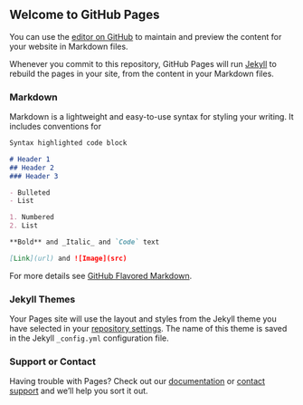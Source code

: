 ## Welcome to GitHub Pages

You can use the [editor on GitHub](https://github.com/kelcyk/-div-id-amzn-assoc-ad-078d31b6-7378-4c09-9a72-874f2ad262f4-div-script-async-src-z-na.amazon-/edit/master/README.md) to maintain and preview the content for your website in Markdown files.

Whenever you commit to this repository, GitHub Pages will run [Jekyll](https://jekyllrb.com/) to rebuild the pages in your site, from the content in your Markdown files.

### Markdown

Markdown is a lightweight and easy-to-use syntax for styling your writing. It includes conventions for

```markdown
Syntax highlighted code block

# Header 1
## Header 2
### Header 3

- Bulleted
- List

1. Numbered
2. List

**Bold** and _Italic_ and `Code` text

[Link](url) and ![Image](src)
```

For more details see [GitHub Flavored Markdown](https://guides.github.com/features/mastering-markdown/).

### Jekyll Themes

Your Pages site will use the layout and styles from the Jekyll theme you have selected in your [repository settings](https://github.com/kelcyk/-div-id-amzn-assoc-ad-078d31b6-7378-4c09-9a72-874f2ad262f4-div-script-async-src-z-na.amazon-/settings). The name of this theme is saved in the Jekyll `_config.yml` configuration file.

### Support or Contact

Having trouble with Pages? Check out our [documentation](https://help.github.com/categories/github-pages-basics/) or [contact support](https://github.com/contact) and we’ll help you sort it out.
